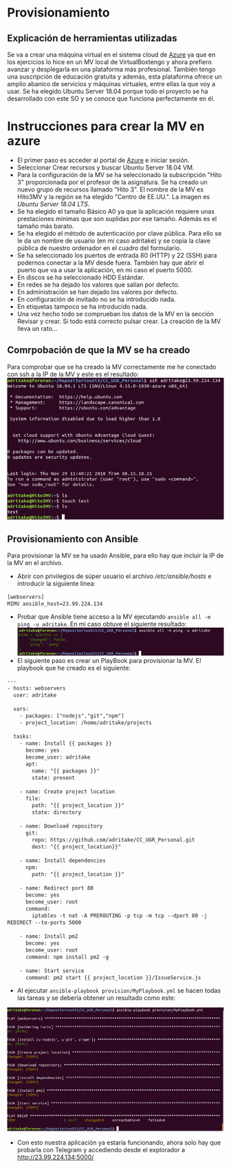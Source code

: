 # Provisionamiento
## Explicación de herramientas utilizadas

Se va a crear una máquina virtual en el sistema cloud de [Azure](https://azure.microsoft.com/es-es/) ya que en los ejercicios lo hice en un MV local de VirtualBoxtengo y ahora prefiero avanzar y desplegarla en una plataforma más profesional. También tengo una suscripción de educación gratuita y además, esta plataforma ofrece un amplio abanico de servicios y máquinas virtuales, entre ellas la que voy a usar. Se ha elegido Ubuntu Server 18.04 porque todo el proyecto se ha desarrollado con este SO y se conoce que funciona perfectamente en él.

# Instrucciones para crear la MV en azure

- El primer paso es acceder al portal de [Azure](https://portal.azure.com/) e iniciar sesión.
- Seleccionar Crear recursos y buscar Ubuntu Server 18.04 VM.
- Para la configuración de la MV se ha seleccionado la subscripción "Hito 3" proporcionada por el profesor de la asignatura. Se ha creado un nuevo grupo de recursos llamado "Hito 3". El nombre de la MV es Hito3MV y la región se ha elegido "Centro de EE.UU.". La imagen es *Ubuntu Server 18.04 LTS*.
- Se ha elegido el tamaño Básico A0 ya que la aplicación requiere unas prestaciones mínimas que son suplidas por ese tamaño. Además es el tamaño más barato.
- Se ha elegido el método de autenticación por clave pública. Para ello se le da un nombre de usuario (en mi caso adritake) y se copia la clave pública de nuestro ordenador en el cuadro del formulario.
- Se ha seleccionado los puertos de entrada 80 (HTTP) y 22 (SSH) para podernos conectar a la MV desde fuera. También hay que abrir el puerto que va a usar la aplicación, en mi caso el puerto 5000.
- En discos se ha seleccionado HDD Estándar.
- En redes se ha dejado los valores que salían por defecto.
- En administración se han dejado los valores por defecto.
- En configuración de invitado no se ha introducido nada.
- En etiquetas tampoco se ha introducido nada.
- Una vez hecho todo se comprueban los datos de la MV en la sección Revisar y crear. Si todo está correcto pulsar crear. La creación de la MV lleva un rato...

## Comrpobación de que la MV se ha creado

Para comprobar que se ha creado la MV correctamente me he conectado con ssh a la IP de la MV y este es el resultado:
![SSH Azure](img/SSHAzure1.png)

## Provisionamiento con Ansible

Para provisionar la MV se ha usado Ansible, para ello hay que incluir la IP de la MV en el archivo.

- Abrir con privilegios de súper usuario el archivo */etc/ansible/hosts* e introducir la siguiente línea:
```
[webservers]
MIMV ansible_host=23.99.224.134
```
- Probar que Ansible tiene acceso a la MV ejecutando `ansible all -m ping -u adritake`. En mi caso obtuve el siguiente resultado:
![Ping ansible](img/PingAnsible.png)
- El siguiente paso es crear un PlayBook para provisionar la MV. El playbook que he creado es el siguiente:
```
---
- hosts: webservers
  user: adritake

  vars:
    - packages: ["nodejs","git","npm"]
    - project_location: /home/adritake/projects

  tasks:
    - name: Install {{ packages }}
      become: yes
      become_user: adritake
      apt:
        name: "{{ packages }}"
        state: present

    - name: Create project location
      file:
        path: "{{ project_location }}"
        state: directory

    - name: Download repository
      git:
        repo: https://github.com/adritake/CC_UGR_Personal.git
        dest: "{{ project_location}}"

    - name: Install dependencies
      npm:
        path: "{{ project_location }}"

    - name: Redirect port 80
      become: yes
      become_user: root
      command:
        iptables -t nat -A PREROUTING -p tcp -m tcp --dport 80 -j REDIRECT --to-ports 5000

    - name: Install pm2
      become: yes
      become_user: root
      command: npm install pm2 -g

    - name: Start service
      command: pm2 start {{ project_location }}/IssueService.js

```

- Al ejecutar `ansible-playbook provision/MyPlaybook.yml` se hacen todas las tareas y se debería obtener un resultado como este:

![Playbook](img/Playbook.png)

- Con esto nuestra aplicación ya estaría funcionando, ahora solo hay que probarla con Telegram y accediendo desde el explorador a http://23.99.224.134:5000/
